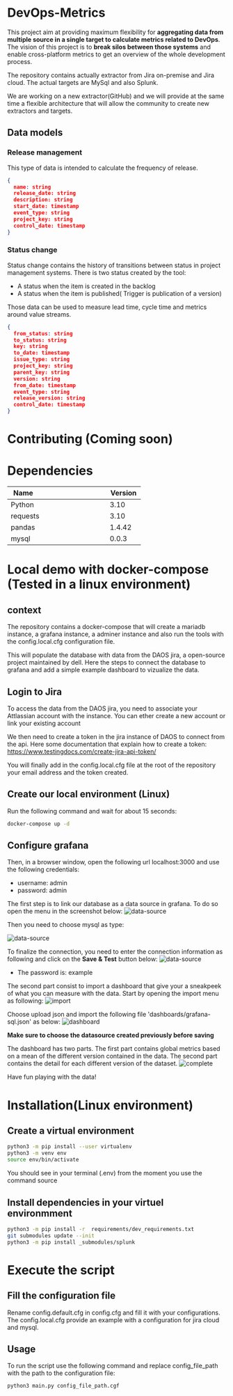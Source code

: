 # DevOps-Metrics
This project aim at providing maximum flexibility for **aggregating data from multiple source in a single target to calculate metrics related to DevOps**. The vision of this project is to **break silos between those systems** and enable cross-platform metrics to get an overview of the whole development process.

The repository contains actually extractor from Jira on-premise and Jira cloud. The actual targets are MySql and also Splunk. 

We are working on a new extractor(GitHub) and we will provide at the same time a flexible architecture that will allow the community to create new extractors and targets.

## Data models
### Release management
This type of data is intended to calculate the frequency of release. 
```json 
{
  name: string
  release_date: string
  description: string 
  start_date: timestamp
  event_type: string 
  project_key: string
  control_date: timestamp 
}
```

### Status change
Status change contains the history of transitions between status in project management systems. 
There is two status created by the tool:
- A status when the item is created in the backlog
- A status when the item is published( Trigger is publication of a version)

Those data can be used to measure lead time, cycle time and metrics around value streams.

```json 
{
  from_status: string
  to_status: string
  key: string
  to_date: timestamp
  issue_type: string
  project_key: string
  parent_key: string 
  version: string
  from_date: timestamp
  event_type: string
  release_version: string
  control_date: timestamp
}
```
# Contributing (Coming soon)

# Dependencies
| Name                                                 | Version  |
|------------------------------------------------------|----------|
| Python                                               | 3.10     |
| requests                                             | 3.10     |
| pandas                                               | 1.4.42   |
| mysql                                                | 0.0.3    |

# Local demo with docker-compose (Tested in a linux environment)
## context
The repository contains a docker-compose that will create a mariadb instance,
a grafana instance, a adminer instance and also run the tools with the config.local.cfg
configuration file.

This will populate the database with data from the DAOS jira, a open-source project maintained by dell.
Here the steps to connect the database to grafana and add a simple example dashboard to vizualize the data.

## Login to Jira
To access the data from the DAOS jira, you need to associate your Attlassian account with the instance. You can ether create 
a new account or link your existing account

We then need to create a token in the jira instance of DAOS to connect from the api. Here some documentation 
that explain how to create a token: https://www.testingdocs.com/create-jira-api-token/

You will finally add in the config.local.cfg file at the root of the repository your email address and the token created.

## Create our local environment (Linux)
Run the following command and wait for about 15 seconds: 

```bash
docker-compose up -d 
```
## Configure grafana
Then, in a browser window, open the following url localhost:3000 and use the following credentials:
- username: admin 
- password: admin

The first step is to link our database as a data source in grafana. To do so open the menu in the screenshot below:
![data-source](/docs/images/demo-1-grafana-data-source.png)

Then you need to choose mysql as type: 

![data-source](/docs/images/demo-2-grafana-type.png)

To finalize the connection, you need to enter the connection information as following and click on the **Save & Test** button below: 
![data-source](/docs/images/demo-3-grafana-connection.png)
* The password is: example

The second part consist to import a dashboard that give your a sneakpeek of what you can measure with the data. Start by
opening the import menu as following: 
![import](/docs/images/demo-4-grafana-import-menu.png)

Choose upload json and import the following file 'dashboards/grafana-sql.json' as below:
![dashboard](/docs/images/demo-5-granafa-dashboard.png)

**Make sure to choose the datasource created previously before saving**

The dashboard has two parts. The first part contains global metrics based on a mean of the different version contained in the data. The second part contains the detail for each different version of the dataset.
![complete](/docs/images/demo-6-grafana-complete.png)

Have fun playing with the data!

# Installation(Linux environment)
## Create a virtual environment
``` bash
python3 -m pip install --user virtualenv
python3 -m venv env
source env/bin/activate
```

You should see in your terminal (.env) from the moment you use the command source

## Install dependencies in your virtuel environmment
``` bash
python3 -m pip install -r  requirements/dev_requirements.txt
git submodules update --init
python3 -m pip install _submodules/splunk
```
# Execute the script
## Fill the configuration file
Rename config.default.cfg in config.cfg and fill it with your configurations. 
The config.local.cfg provide an example with a configuration for jira cloud and mysql.

## Usage 
To run the script use the following command and replace config_file_path with the path to the configuration file:

```bash
python3 main.py config_file_path.cgf
```

